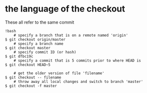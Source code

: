 # the language of the checkout

These all refer to the same commit

	!bash
		# specify a branch that is on a remote named 'origin'
	$ git checkout origin/master
		# specify a branch name
	$ git checkout master
		# specify commit ID (or hash)
	$ git dfbc19c
		# specify a commit that is 5 commits prior to where HEAD is
	$ git checkout HEAD~5

		# get the older version of file 'filename'
	$ git checkout -- filename
		# throw away all local changes and switch to branch 'master'
	$ git checkout -f master
